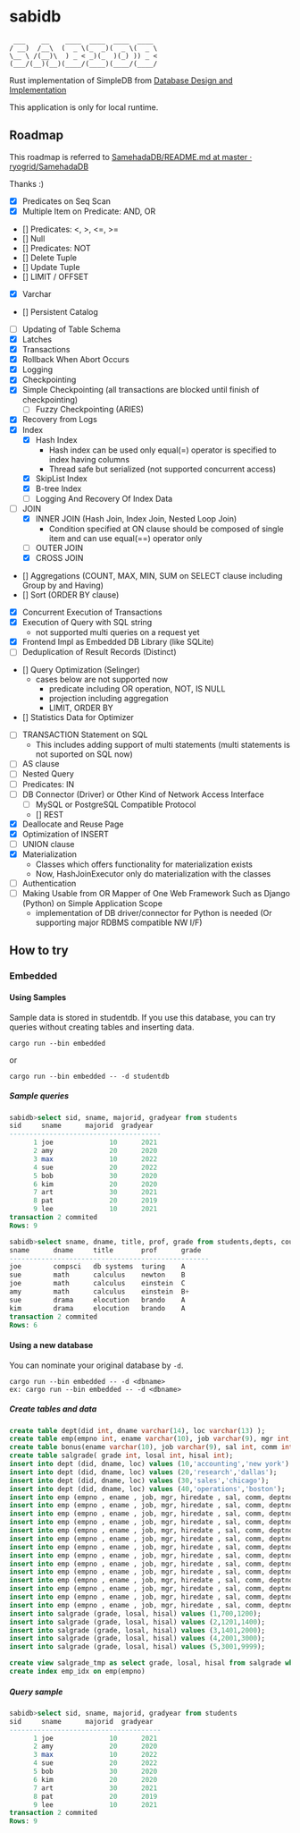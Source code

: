 # sabidb

```
 ___    __    ____  ____  ____  ____ 
/ __)  /__\  (  _ \(_  _)(  _ \(  _ \
\__ \ /(__)\  ) _ < _)(_  )(_) )) _ <
(___/(__)(__)(____/(____)(____/(____/
```

Rust implementation of SimpleDB from [Database Design and Implementation](https://link.springer.com/book/10.1007/978-3-030-33836-7 "Database Design and Implementation")

This application is only for local runtime.

## Roadmap

This roadmap is referred to  [SamehadaDB/README.md at master · ryogrid/SamehadaDB](https://github.com/ryogrid/SamehadaDB/blob/master/README.md "SamehadaDB/README.md at master · ryogrid/SamehadaDB")

Thanks :)

- [x] Predicates on Seq Scan
- [x] Multiple Item on Predicate: AND, OR
- [] Predicates: <, >, <=, >=
- [] Null
- [] Predicates: NOT
- [] Delete Tuple
- [] Update Tuple
- [] LIMIT / OFFSET
- [x] Varchar
- [] Persistent Catalog
- [ ] Updating of Table Schema 
- [x] Latches
- [x] Transactions
- [x] Rollback When Abort Occurs
- [x] Logging
- [x] Checkpointing
- [x] Simple Checkpointing (all transactions are blocked until finish of checkpointing)
  - [ ] Fuzzy Checkpointing (ARIES)
- [x] Recovery from Logs
- [x] Index
  - [x] Hash Index
    - Hash index can be used only equal(=) operator is specified to index having columns
    - Thread safe but serialized (not supported concurrent access)
  - [x] SkipList Index
  - [x] B-tree Index
  - [ ] Logging And Recovery Of Index Data
- [ ] JOIN
  - [x] INNER JOIN (Hash Join, Index Join, Nested Loop Join)
    - Condition specified at ON clause should be composed of single item and can use equal(==) operator only
  - [ ] OUTER JOIN
  - [x] CROSS JOIN
- [] Aggregations (COUNT, MAX, MIN, SUM on SELECT clause including Group by and Having)
- [] Sort (ORDER BY clause)
- [x] Concurrent Execution of Transactions
- [x] Execution of Query with SQL string
  - not supported multi queries on a request yet
- [x] Frontend Impl as Embedded DB Library (like SQLite)
- [ ] Deduplication of Result Records (Distinct)
- [] Query Optimization (Selinger) 
  - cases below are not supported now
    - predicate including OR operation, NOT, IS NULL
    - projection including aggregation
    - LIMIT, ORDER BY
- [] Statistics Data for Optimizer
- [ ] TRANSACTION Statement on SQL
  - This includes adding support of multi statements (multi statements is not suported on SQL now)
- [ ] AS clause
- [ ] Nested Query
- [ ] Predicates: IN
- [ ] DB Connector (Driver) or Other Kind of Network Access Interface
  - [ ] MySQL or PostgreSQL Compatible Protocol
  - [] REST
- [x] Deallocate and Reuse Page
- [x] Optimization of INSERT
- [ ] UNION clause
- [x] Materialization
  - Classes which offers functionality for materialization exists
  - Now, HashJoinExecutor only do materialization with the classes 
- [ ] Authentication
- [ ] Making Usable from OR Mapper of One Web Framework Such as Django (Python) on Simple Application Scope
  - implementation of DB driver/connector for Python is needed (Or supporting major RDBMS compatible NW I/F) 

## How to try

### Embedded

#### Using Samples

Sample data is stored in studentdb. If you use this database, you can try queries without creating tables and inserting data.

```
cargo run --bin embedded
```
or
```
cargo run --bin embedded -- -d studentdb
```

##### Sample queries

```sql
sabidb>select sid, sname, majorid, gradyear from students
sid     sname      majorid  gradyear  
--------------------------------------
      1 joe              10      2021 
      2 amy              20      2020 
      3 max              10      2022 
      4 sue              20      2022 
      5 bob              30      2020 
      6 kim              20      2020 
      7 art              30      2021 
      8 pat              20      2019 
      9 lee              10      2021 
transaction 2 commited
Rows: 9
```

```sql
sabidb>select sname, dname, title, prof, grade from students,depts, courses, sections, enrolls where sid=studentid and sectid=sectionid and cid=courseid and deptid=did
sname      dname     title       prof      grade  
--------------------------------------------------
joe        compsci   db systems  turing    A      
sue        math      calculus    newton    B      
joe        math      calculus    einstein  C      
amy        math      calculus    einstein  B+     
sue        drama     elocution   brando    A      
kim        drama     elocution   brando    A      
transaction 2 commited
Rows: 6
```


#### Using a new database

You can nominate your original database by `-d`.

```
cargo run --bin embedded -- -d <dbname>
ex: cargo run --bin embedded -- -d <dbname>
```

##### Create tables and data


```sql
create table dept(did int, dname varchar(14), loc varchar(13) );
create table emp(empno int, ename varchar(10), job varchar(9), mgr int, hiredate varchar(10), sal int, comm int, deptno int);
create table bonus(ename varchar(10), job varchar(9), sal int, comm int);
create table salgrade( grade int, losal int, hisal int);
insert into dept (did, dname, loc) values (10,'accounting','new york')
insert into dept (did, dname, loc) values (20,'research','dallas');
insert into dept (did, dname, loc) values (30,'sales','chicago');
insert into dept (did, dname, loc) values (40,'operations','boston');
insert into emp (empno , ename , job, mgr, hiredate , sal, comm, deptno) values (7369,'smith','clerk',7902,'17-12-1980',800,300,20);
insert into emp (empno , ename , job, mgr, hiredate , sal, comm, deptno)  values (7499,'allen','salesman',7698,'20-2-1981',1600,300,30);
insert into emp (empno , ename , job, mgr, hiredate , sal, comm, deptno)  values (7521,'ward','salesman',7698,'22-2-1981',1250,500,30);
insert into emp (empno , ename , job, mgr, hiredate , sal, comm, deptno)  values (7566,'jones','manager',7839,'2-4-1981',2975,500,20);
insert into emp (empno , ename , job, mgr, hiredate , sal, comm, deptno)  values (7654,'martin','salesman',7698,'28-9-1981',1250,1400,30);
insert into emp (empno , ename , job, mgr, hiredate , sal, comm, deptno)  values (7698,'blake','manager',7839,'1-5-1981',2850,1400,30);
insert into emp (empno , ename , job, mgr, hiredate , sal, comm, deptno)  values (7782,'clark','manager',7839,'9-6-1981',2450,1400,10);
insert into emp (empno , ename , job, mgr, hiredate , sal, comm, deptno)  values (7788,'scott','analyst',7566,'13-07-87',-85,3000,1400,20);
insert into emp (empno , ename , job, mgr, hiredate , sal, comm, deptno)  values (7839,'king','president',7566,'17-11-1981',5000,1400,10);
insert into emp (empno , ename , job, mgr, hiredate , sal, comm, deptno)  values (7844,'turner','salesman',7698,'8-9-1981',1500,0,30);
insert into emp (empno , ename , job, mgr, hiredate , sal, comm, deptno)  values (7876,'adams','clerk',7788,'13-07-87' -51,1100,0,20);
insert into emp (empno , ename , job, mgr, hiredate , sal, comm, deptno)  values (7900,'james','clerk',7698,'3-12-1981',950,0,30);
insert into emp (empno , ename , job, mgr, hiredate , sal, comm, deptno)  values (7902,'ford','analyst',7566,'3-12-1981',3000,0,20);
insert into emp (empno , ename , job, mgr, hiredate , sal, comm, deptno)  values (7934,'miller','clerk',7782,'23-1-1982',1300,0,10);
insert into salgrade (grade, losal, hisal) values (1,700,1200);
insert into salgrade (grade, losal, hisal) values (2,1201,1400);
insert into salgrade (grade, losal, hisal) values (3,1401,2000);
insert into salgrade (grade, losal, hisal) values (4,2001,3000);
insert into salgrade (grade, losal, hisal) values (5,3001,9999);

create view salgrade_tmp as select grade, losal, hisal from salgrade where grade=1
create index emp_idx on emp(empno)
```


##### Query sample

```sql
sabidb>select sid, sname, majorid, gradyear from students
sid     sname      majorid  gradyear  
--------------------------------------
      1 joe              10      2021 
      2 amy              20      2020 
      3 max              10      2022 
      4 sue              20      2022 
      5 bob              30      2020 
      6 kim              20      2020 
      7 art              30      2021 
      8 pat              20      2019 
      9 lee              10      2021 
transaction 2 commited
Rows: 9
```